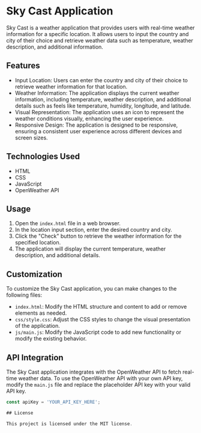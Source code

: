# Sky Cast Application

Sky Cast is a weather application that provides users with real-time weather information for a specific location. It allows users to input the country and city of their choice and retrieve weather data such as temperature, weather description, and additional information.

## Features

- Input Location: Users can enter the country and city of their choice to retrieve weather information for that location.
- Weather Information: The application displays the current weather information, including temperature, weather description, and additional details such as feels like temperature, humidity, longitude, and latitude.
- Visual Representation: The application uses an icon to represent the weather conditions visually, enhancing the user experience.
- Responsive Design: The application is designed to be responsive, ensuring a consistent user experience across different devices and screen sizes.

## Technologies Used

- HTML
- CSS
- JavaScript
- OpenWeather API

## Usage

1. Open the `index.html` file in a web browser.
2. In the location input section, enter the desired country and city.
3. Click the "Check" button to retrieve the weather information for the specified location.
4. The application will display the current temperature, weather description, and additional details.

## Customization

To customize the Sky Cast application, you can make changes to the following files:

- `index.html`: Modify the HTML structure and content to add or remove elements as needed.
- `css/style.css`: Adjust the CSS styles to change the visual presentation of the application.
- `js/main.js`: Modify the JavaScript code to add new functionality or modify the existing behavior.

## API Integration

The Sky Cast application integrates with the OpenWeather API to fetch real-time weather data. To use the OpenWeather API with your own API key, modify the `main.js` file and replace the placeholder API key with your valid API key.

```javascript
const apiKey = 'YOUR_API_KEY_HERE';

## License

This project is licensed under the MIT license.